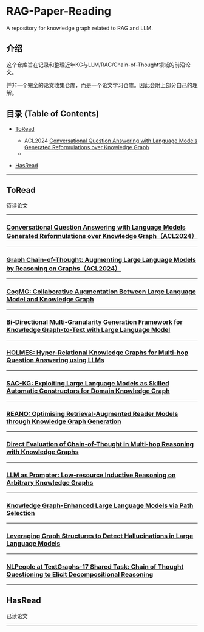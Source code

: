 # RAG-Paper-Reading

A repository for knowledge graph related to RAG and LLM.

## 介绍 

这个仓库旨在记录和整理近年KG与LLM/RAG/Chain-of-Thought领域的前沿论文。

并非一个完全的论文收集仓库，而是一个论文学习仓库。因此会附上部分自己的理解。
## 目录 (Table of Contents)

* [ToRead](#必读论文-must-read-papers)
    * ACL2024 [Conversational Question Answering with Language Models Generated Reformulations over Knowledge Graph](#论文1标题)
    * 

* [HasRead](#相关资源-related-resources)


---


## ToRead
待读论文

---
### [Conversational Question Answering with Language Models Generated Reformulations over Knowledge Graph（ACL2024）](https://aclanthology.org/2024.findings-acl.48/)

--- 
### [Graph Chain-of-Thought: Augmenting Large Language Models by Reasoning on Graphs（ACL2024）](https://aclanthology.org/2024.findings-acl.11/)

---
### [CogMG: Collaborative Augmentation Between Large Language Model and Knowledge Graph](https://aclanthology.org/2024.acl-demos.35/)

---
### [Bi-Directional Multi-Granularity Generation Framework for Knowledge Graph-to-Text with Large Language Model](https://aclanthology.org/2024.acl-short.14/)

---
### [HOLMES: Hyper-Relational Knowledge Graphs for Multi-hop Question Answering using LLMs](https://aclanthology.org/2024.acl-long.717/)

---
### [SAC-KG: Exploiting Large Language Models as Skilled Automatic Constructors for Domain Knowledge Graph](https://aclanthology.org/2024.acl-long.238/)

---
### [REANO: Optimising Retrieval-Augmented Reader Models through Knowledge Graph Generation](https://aclanthology.org/2024.acl-long.115/)

---
### [Direct Evaluation of Chain-of-Thought in Multi-hop Reasoning with Knowledge Graphs](https://aclanthology.org/2024.findings-acl.168/)

---
### [LLM as Prompter: Low-resource Inductive Reasoning on Arbitrary Knowledge Graphs](https://aclanthology.org/2024.findings-acl.224/)

---
### [Knowledge Graph-Enhanced Large Language Models via Path Selection](https://aclanthology.org/2024.findings-acl.376/)

---
### [Leveraging Graph Structures to Detect Hallucinations in Large Language Models](https://aclanthology.org/2024.textgraphs-1.7/)

---
### [NLPeople at TextGraphs-17 Shared Task: Chain of Thought Questioning to Elicit Decompositional Reasoning](https://aclanthology.org/2024.textgraphs-1.13/)

------
## HasRead
已读论文


---





